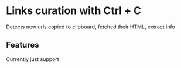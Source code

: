 # Links curation with Ctrl + C
Detects new urls copied to clipboard, fetched their HTML, extract info

## Features
Currently just support <title> tag, h1, h2, h3 headings and meta name
## Requirements 
Python 3.10+

## Clone this repository 
```bash
$ git clone https://github.com/Lilvutra/link_tracker'
$ cd link_tracker
```


## Install dependencies
For MacOS, Chromium:
```bash
    $ pip install playright beautifulsoup4 sqlite3 pyperclip
    $ playwright install chromium
```
## Run
```bash
    $ python link_listener.py
```

## Test
May links would come your way
























































